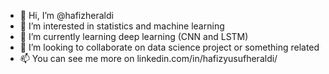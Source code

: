 - 👋 Hi, I’m @hafizheraldi
- 👀 I’m interested in statistics and machine learning
- 🌱 I’m currently learning deep learning (CNN and LSTM)
- 💞️ I’m looking to collaborate on data science project or something related
- 📫 You can see me more on linkedin.com/in/hafizyusufheraldi/

<!---
hafizheraldi/hafizheraldi is a ✨ special ✨ repository because its `README.md` (this file) appears on your GitHub profile.
You can click the Preview link to take a look at your changes.
--->
